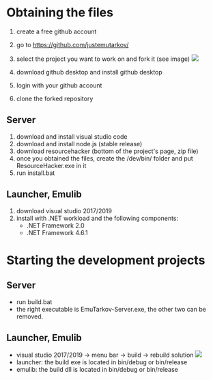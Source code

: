 # Obtaining the files

1. create a free github account
2. go to https://github.com/justemutarkov/
3. select the project you want to work on and fork it (see image)
![](https://cdn.discordapp.com/attachments/681164874654417060/682177508128456810/unknown.png)

4. download github desktop and install github desktop
5. login with your github account
6. clone the forked repository

## Server
1. download and install visual studio code
2. download and install node.js (stable release)
3. download resourcehacker (bottom of the project's page, zip file)
4. once you obtained the files, create the <serversource>/dev/bin/ folder and put ResourceHacker.exe in it
5. run install.bat

## Launcher, Emulib
1. download visual studio 2017/2019
2. install with .NET workload and the following components:
    - .NET Framework 2.0
    - .NET Framework 4.6.1


# Starting the development projects

## Server
- run build.bat
- the right executable is EmuTarkov-Server.exe, the other two can be removed.

## Launcher, Emulib
- visual studio 2017/2019 -> menu bar -> build -> rebuild solution
![](https://cdn.discordapp.com/attachments/681164874654417060/682180700614819857/unknown.png)
- launcher: the build exe is located in bin/debug or bin/release
- emulib: the build dll is located in bin/debug or bin/release
